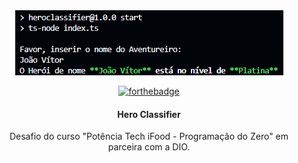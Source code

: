 <div align="center">

<img src="./screenshots/1.png" />

[![forthebadge](https://forthebadge.com/images/badges/made-with-typescript.svg)](https://forthebadge.com)

<h4>Hero Classifier</h4>

Desafio do curso "Potência Tech iFood - Programação do Zero" em parceira com a DIO.

</div>
